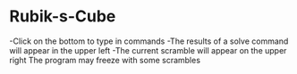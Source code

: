 # Rubik-s-Cube
-Click on the bottom to type in commands
-The results of a solve command will appear in the upper left
-The current scramble will appear on the upper right
The program may freeze with some scrambles
